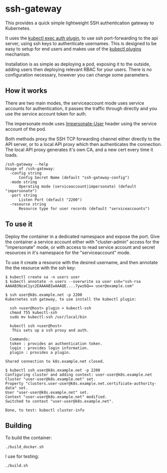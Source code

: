 ssh-gateway
===========

This provides a quick simple lightweight SSH authentication gateway to Kubernetes.

It uses the [kubectl exec auth plugin](https://kubernetes.io/docs/reference/access-authn-authz/authentication/#client-go-credential-plugins), to use ssh port-forwarding to the api server, using ssh keys to authenticate usernames.
This is designed to be easy to setup for end users and makes use of the [kubectl plugins](https://kubernetes.io/docs/tasks/extend-kubectl/kubectl-plugins/) mechanism.

Installation is as simple as deploying a pod, exposing it to the outside, adding users then deploying relevant RBAC for your users. There is no configuration necessary, however you can change some parameters.

How it works
------------

There are two main modes, the serviceaccount mode uses service accounts for authentication, it passes the traffic through directly and you use the service account token for auth.

The impersonate mode uses [Impersonate-User](https://kubernetes.io/docs/reference/access-authn-authz/authentication/#user-impersonation) header using the service account of the pod.

Both methods proxy the SSH TCP forwarding channel either directly to the API server, or to a local API proxy which then authenticates the connection.
The local API proxy generates it's own CA, and a new cert every time it loads.


    /ssh-gateway --help
    Usage of /ssh-gateway:
      -config string
          Config Secret Name (default "ssh-gateway-config")
      -mode string
          Operating mode (serviceaccount|impersonate) (default "impersonate")
      -port string
          Listen Port (default "2200")
      -resource string
          Resource type for user records (default "serviceaccounts")

To use it
---------

Deploy the container in a dedicated namespace and expose the port. Give the container a service account either with "cluster-admin" access for the "impersonate" mode, or with access to read service account and secret resources in it's namespace for the "serviceaccount" mode.

To use it create a resource with the desired username, and then annotate the the resource with the ssh key:

    $ kubectl create sa -n users user
    $ kubectl annotate -n users --overwrite sa user ssh="ssh-rsa AAAAB3NzaC1yc2EAAAABIwAAAQE....7ywzbQ== user@example.com"

    $ ssh user@k8s.example.net -p 2200
    Kubernetes ssh gateway, to use install the kubectl plugin:
      
      ssh <user@host> plugin > kubectl-ssh
      chmod 755 kubectl-ssh
      sudo mv kubectl-ssh /usr/local/bin
      
      kubectl ssh <user@host>
       This sets up a ssh proxy and auth.
      
      Commands:
      token : provides an authentication token.
      login : provides login information.
      plugin : provides a plugin.
      
    Shared connection to k8s.example.net closed.

    $ kubectl ssh user@k8s.example.net -p 2200
    Configuring cluster and adding context: user-user@k8s.example.net
    Cluster "user-user@k8s.example.net" set.
    Property "clusters.user-user@k8s.example.net.certificate-authority-data" set.
    User "user-user@k8s.example.net" set.
    Context "user-user@k8s.example.net" modified.
    Switched to context "user-user@k8s.example.net".
    
    Done, to test: kubectl cluster-info

Building
--------

To build the container:

    ./build_docker.sh

I use for testing:

    ./build.sh
